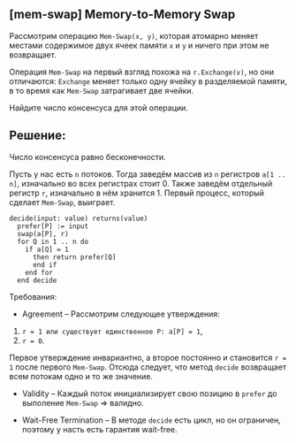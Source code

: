 ## [mem-swap] Memory-to-Memory Swap

Рассмотрим операцию `Mem-Swap(x, y)`, которая атомарно меняет местами содержимое двух ячеек памяти `x` и `y` и ничего при этом не возвращает.

Операция `Mem-Swap` на первый взгляд похожа на `r.Exchange(v)`, но они отличаются: `Exchange` меняет только одну ячейку в разделяемой памяти, в то время как `Mem-Swap` затрагивает две ячейки.

Найдите число консенсуса для этой операции.

## Решение:

Число консенсуса равно бесконечности.

Пусть у нас есть `n` потоков. Тогда заведём массив из `n` регистров `a[1 .. n]`, изначально во всех регистрах стоит 0. Также заведём отдельный регистр `r`, изначально в нём хранится 1. Первый процесс, который сделает `Mem-Swap`, выиграет.

```
decide(input: value) returns(value)
  prefer[P] := input
  swap(a[P], r)
  for Q in 1 .. n do
    if a[Q] = 1
      then return prefer[Q]
      end if
    end for
  end decide
```

Требования:
- Agreement – Рассмотрим следующее утверждения: 
1) `r = 1 или существует единственное P: a[P] = 1`,
2) `r = 0`.

Первое утверждение инвариантно, а второе постоянно и становится `r = 1` после первого `Mem-Swap`. Отсюда следует, что метод `decide` возвращает всем потокам одно и то же значение.

- Validity – Каждый поток инициализирует свою позицию в `prefer` до выполение `Mem-Swap` => валидно.

- Wait-Free Termination – В методе `decide` есть цикл, но он ограничен, поэтому у насть есть гарантия wait-free.
